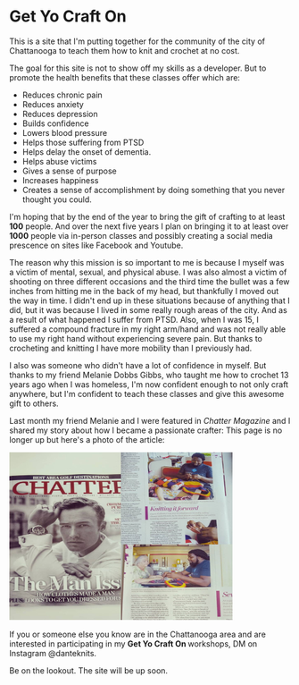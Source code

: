 # Get Yo Craft On

This is a site that I'm putting together for the community of the city of Chattanooga to teach them how to knit and crochet at no cost.

The goal for this site is not to show off my skills as a developer. But to promote the health benefits that these classes offer which are:
   + Reduces chronic pain
   + Reduces anxiety
   + Reduces depression
   + Builds confidence
   + Lowers blood pressure
   + Helps those suffering from PTSD
   + Helps delay the onset of dementia.
   + Helps abuse victims
   + Gives a sense of purpose
   + Increases happiness
   + Creates a sense of accomplishment by doing something that you never thought you could.
   
I'm hoping that by the end of the year to bring the gift of crafting to at least <strong>100</strong> people. And over the next five years I plan on bringing it to at least over <strong>1000</strong> people via in-person classes and possibly creating a social media prescence on sites like Facebook and Youtube.

The reason why this mission is so important to me is because I myself was a victim of mental, sexual, and physical abuse. I was also almost a victim of shooting on three different occasions and the third time the bullet was a few inches from hitting me in the back of my head, but thankfully I moved out the way in time. I didn't end up in these situations because of anything that I did, but it was because I lived in some really rough areas of the city. And as a result of what happened I suffer from PTSD. Also, when I was 15, I suffered a compound fracture in my right arm/hand and was not really able to use my right hand without experiencing severe pain. But thanks to crocheting and knitting I have more mobility than I previously had.

I also was someone who didn't have a lot of confidence in myself. But thanks to my friend Melanie Dobbs Gibbs, who taught me how to crochet 13 years ago when I was homeless, I'm now confident enough to not only craft anywhere, but I'm confident to teach these classes and give this awesome gift to others. 

Last month my friend Melanie and I were featured in _Chatter Magazine_ and I shared my story about how I became a passionate crafter: This page is no longer up but here's a photo of the article: 
<br>

![Chatter Magazie](imgs/chatter.jpg)

If you or someone else you know are in the Chattanooga area and are interested in participating in my <strong> Get Yo Craft On </strong> workshops, DM on Instagram @danteknits. 

Be on the lookout. The site will be up soon.
